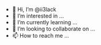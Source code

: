 - 👋 Hi, I’m @ii3lack
- 👀 I’m interested in ...
- 🌱 I’m currently learning ...
- 💞️ I’m looking to collaborate on ...
- 📫 How to reach me ...

<!---
ii3lack/ii3lack is a ✨ special ✨ repository because its `README.md` (this file) appears on your GitHub profile.
You can click the Preview link to take a look at your changes.
--->
